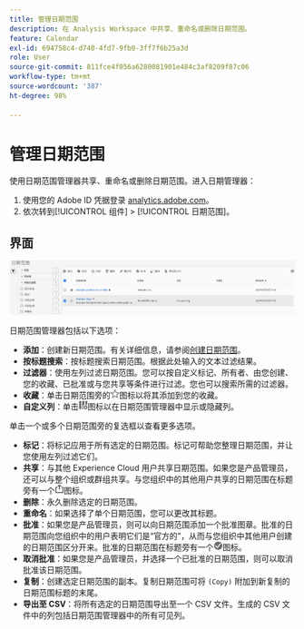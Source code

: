 ```yaml
---
title: 管理日期范围
description: 在 Analysis Workspace 中共享、重命名或删除日期范围。
feature: Calendar
exl-id: 694758c4-d740-4fd7-9fb0-3ff7f6b25a3d
role: User
source-git-commit: 811fce4f056a6280081901e484c3af8209f87c06
workflow-type: tm+mt
source-wordcount: '387'
ht-degree: 98%

---
```


# 管理日期范围

使用日期范围管理器共享、重命名或删除日期范围。进入日期管理器：

1. 使用您的 Adobe ID 凭据登录 [analytics.adobe.com](https://analytics.adobe.com)。
1. 依次转到[!UICONTROL 组件] > [!UICONTROL 日期范围]。

## 界面

![突出显示示例范围的日期范围。](../assets/date-range-ui.png)

日期范围管理器包括以下选项：

* **添加**：创建新日期范围。有关详细信息，请参阅[创建日期范围](create.md)。
* **按标题搜索**：按标题搜索日期范围。根据此处输入的文本过滤结果。
* **过滤器**：使用左列过滤日期范围。您可以按自定义标记、所有者、由您创建、您的收藏、已批准或与您共享等条件进行过滤。您也可以搜索所需的过滤器。
* **收藏**：单击日期范围旁的![星型](../assets/star.png)图标以将其添加到您的收藏。
* **自定义列**：单击![列](../assets/columns.png)图标以在日期范围管理器中显示或隐藏列。

单击一个或多个日期范围旁的复选框以查看更多选项。

* **标记**：将标记应用于所有选定的日期范围。标记可帮助您整理日期范围，并让您使用左列过滤它们。
* **共享**：与其他 Experience Cloud 用户共享日期范围。如果您是产品管理员，还可以与整个组织或群组共享。与您组织中的其他用户共享的日期范围在标题旁有一个![共享](../assets/shared.png)图标。
* **删除**：永久删除选定的日期范围。
* **重命名**：如果选择了单个日期范围，您可以更改其标题。
* **批准**：如果您是产品管理员，则可以向日期范围添加一个批准图章。批准的日期范围向您组织中的用户表明它们是“官方的”，从而与您组织中其他用户创建的日期范围区分开来。批准的日期范围在标题旁有一个![批准](../assets/approved.png)图标。
* **取消批准**：如果您是产品管理员，并选择一个已批准的日期范围，则可以取消批准该日期范围。
* **复制**：创建选定日期范围的副本。复制日期范围可将 `(Copy)` 附加到新复制的日期范围标题的末尾。
* **导出至 CSV**：将所有选定的日期范围导出至一个 CSV 文件。生成的 CSV 文件中的列包括日期范围管理器中的所有可见列。
